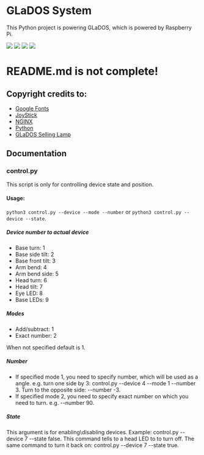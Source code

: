 # GLaDOS System

This Python project is powering GLaDOS, which is powered by Raspberry Pi.

![](https://img.shields.io/badge/Version-1.0--dev4-blue)
![](https://img.shields.io/badge/Code%20quality-middling-yellow)
![](https://img.shields.io/badge/Complete-no-red)
![](https://img.shields.io/badge/Python-3.8-yellow)

# README.md is not complete!

## Copyright credits to:

- [Google Fonts](https://fonts.google.com)
- [JoyStick](https://github.com/bobboteck/JoyStick)
- [NGINX](https://nginx.com)
- [Python](https://python.org)
- [GLaDOS Selling Lamp](https://www.instructables.com/id/A-fully-3D-printable-GlaDOS-Robotic-ceiling-arm-la)
## Documentation

### control.py

This script is only for controlling device state and position.

#### Usage:
`python3 control.py --device --mode --number` or `python3 control.py --device --state`.

##### Device number to actual device
 - Base turn: 1
 - Base side tilt: 2
 - Base front tilt: 3
 - Arm bend: 4
 - Arm bend side: 5
 - Head turn: 6
 - Head tilt: 7
 - Eye LED: 8
 - Base LEDs: 9
    
##### Modes
 - Add/subtract: 1
 - Exact number: 2
 
When not specified default is 1.
    
##### Number
 - If specified mode 1, you need to specify number, which will be used as a angle. e.g. turn one side by 3: control.py --device 4 --mode 1 --number 3. Turn to the opposite side: --number -3.
 - If specified mode 2, you need to specify exact number on which you need to turn. e.g. --number 90.
    
##### State

This argument is for enabling\disabling devices. Example: control.py --device 7 --state false. 
This command tells to a head LED to to turn off. 
The same command to turn it back on: control.py --device 7 --state true.
